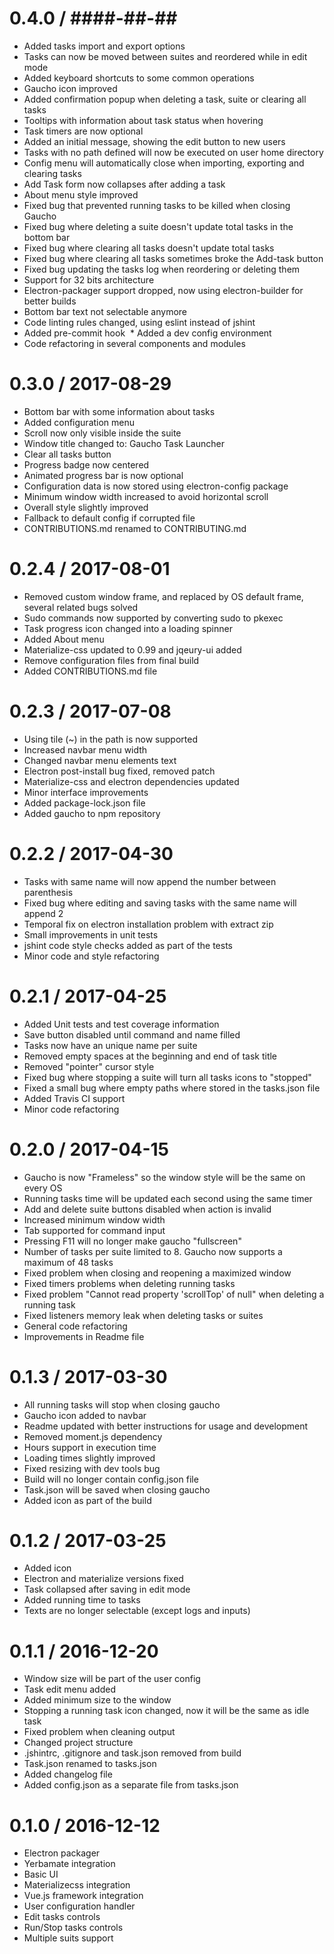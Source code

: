 0.4.0 / ####-##-##
==================

  * Added tasks import and export options
  * Tasks can now be moved between suites and reordered while in edit mode
  * Added keyboard shortcuts to some common operations
  * Gaucho icon improved
  * Added confirmation popup when deleting a task, suite or clearing all tasks
  * Tooltips with information about task status when hovering
  * Task timers are now optional
  * Added an initial message, showing the edit button to new users
  * Tasks with no path defined will now be executed on user home directory
  * Config menu will automatically close when importing, exporting and clearing tasks
  * Add Task form now collapses after adding a task
  * About menu style improved
  * Fixed bug that prevented running tasks to be killed when closing Gaucho
  * Fixed bug where deleting a suite doesn't update total tasks in the bottom bar
  * Fixed bug where clearing all tasks doesn't update total tasks
  * Fixed bug where clearing all tasks sometimes broke the Add-task button
  * Fixed bug updating the tasks log when reordering or deleting them
  * Support for 32 bits architecture
  * Electron-packager support dropped, now using electron-builder for better builds
  * Bottom bar text not selectable anymore
  * Code linting rules changed, using eslint instead of jshint
  * Added pre-commit hook
  * Added a dev config environment
  * Code refactoring in several components and modules

0.3.0 / 2017-08-29
==================

  * Bottom bar with some information about tasks
  * Added configuration menu
  * Scroll now only visible inside the suite
  * Window title changed to: Gaucho Task Launcher
  * Clear all tasks button
  * Progress badge now centered
  * Animated progress bar is now optional
  * Configuration data is now stored using electron-config package
  * Minimum window width increased to avoid horizontal scroll
  * Overall style slightly improved
  * Fallback to default config if corrupted file
  * CONTRIBUTIONS.md renamed to CONTRIBUTING.md

0.2.4 / 2017-08-01
==================

  * Removed custom window frame, and replaced by OS default frame, several related bugs solved
  * Sudo commands now supported by converting sudo to pkexec
  * Task progress icon changed into a loading spinner
  * Added About menu
  * Materialize-css updated to 0.99 and jqeury-ui added
  * Remove configuration files from final build
  * Added CONTRIBUTIONS.md file

0.2.3 / 2017-07-08
==================

  * Using tile (~) in the path is now supported
  * Increased navbar menu width
  * Changed navbar menu elements text
  * Electron post-install bug fixed, removed patch
  * Materialize-css and electron dependencies updated
  * Minor interface improvements
  * Added package-lock.json file
  * Added gaucho to npm repository

0.2.2 / 2017-04-30
==================

  * Tasks with same name will now append the number between parenthesis
  * Fixed bug where editing and saving tasks with the same name will append 2
  * Temporal fix on electron installation problem with extract zip
  * Small improvements in unit tests
  * jshint code style checks added as part of the tests
  * Minor code and style refactoring

0.2.1 / 2017-04-25
==================

  * Added Unit tests and test coverage information
  * Save button disabled until command and name filled
  * Tasks now have an unique name per suite
  * Removed empty spaces at the beginning and end of task title
  * Removed "pointer" cursor style
  * Fixed bug where stopping a suite will turn all tasks icons to "stopped"
  * Fixed a small bug where empty paths where stored in the tasks.json file
  * Added Travis CI support
  * Minor code refactoring


0.2.0 / 2017-04-15
==================

  * Gaucho is now "Frameless" so the window style will be the same on every OS
  * Running tasks time will be updated each second using the same timer
  * Add and delete suite buttons disabled when action is invalid
  * Increased minimum window width
  * Tab supported for command input
  * Pressing F11 will no longer make gaucho "fullscreen"
  * Number of tasks per suite limited to 8. Gaucho now supports a maximum of 48 tasks
  * Fixed problem when closing and reopening a maximized window
  * Fixed timers problems when deleting running tasks
  * Fixed problem "Cannot read property 'scrollTop' of null" when deleting a running task
  * Fixed listeners memory leak when deleting tasks or suites
  * General code refactoring
  * Improvements in Readme file

0.1.3 / 2017-03-30
==================

  * All running tasks will stop when closing gaucho
  * Gaucho icon added to navbar
  * Readme updated with better instructions for usage and development
  * Removed moment.js dependency
  * Hours support in execution time
  * Loading times slightly improved
  * Fixed resizing with dev tools bug
  * Build will no longer contain config.json file
  * Task.json will be saved when closing gaucho
  * Added icon as part of the build

0.1.2 / 2017-03-25
==================

  * Added icon
  * Electron and materialize versions fixed
  * Task collapsed after saving in edit mode
  * Added running time to tasks
  * Texts are no longer selectable (except logs and inputs)

0.1.1 / 2016-12-20
==================

  * Window size will be part of the user config
  * Task edit menu added
  * Added minimum size to the window
  * Stopping a running task icon changed, now it will be the same as idle task
  * Fixed problem when cleaning output
  * Changed project structure
  * .jshintrc, .gitignore and task.json removed from build
  * Task.json renamed to tasks.json
  * Added changelog file
  * Added config.json as a separate file from tasks.json

0.1.0 / 2016-12-12
==================

  * Electron packager
  * Yerbamate integration
  * Basic UI
  * Materializecss integration
  * Vue.js framework integration
  * User configuration handler
  * Edit tasks controls
  * Run/Stop tasks controls
  * Multiple suits support

